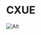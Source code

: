# CXUE
![Alt](https://repobeats.axiom.co/api/embed/6c9274d1a148bf2b06b7c4478823dcdc30c462b1.svg "Repobeats analytics image")
